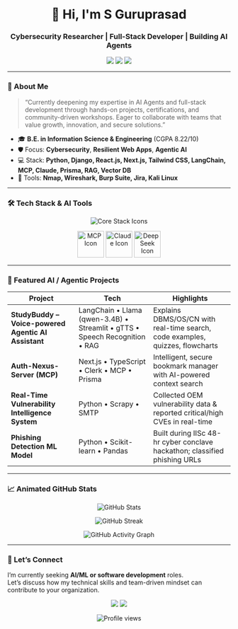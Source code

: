 <!-- Enhanced README with Techy Header & AI Tool Icons -->

<h1 align="center">👋 Hi, I'm S Guruprasad</h1>
<h3 align="center">Cybersecurity Researcher | Full-Stack Developer | Building AI Agents </h3>

<p align="center">
  <a href="mailto:guruprasad2903@gmail.com"><img src="https://img.shields.io/badge/Email-guruprasad2903%40gmail.com-red?style=for-the-badge&logo=gmail&logoColor=white" /></a>
  <a href="https://www.linkedin.com/in/guruprasad2903"><img src="https://img.shields.io/badge/LinkedIn-Connect-blue?style=for-the-badge&logo=linkedin&logoColor=white" /></a>
  <a href="https://github.com/prasadguru07"><img src="https://img.shields.io/badge/GitHub-Follow-black?style=for-the-badge&logo=github&logoColor=white" /></a>
</p>

---

### 🌌 About Me  

> “Currently deepening my expertise in AI Agents and full-stack development through hands-on projects, certifications, and community-driven workshops. Eager to collaborate with teams that value growth, innovation, and secure solutions.”

- 🎓 **B.E. in Information Science & Engineering** (CGPA 8.22/10)  
- 🛡️ Focus: **Cybersecurity**, **Resilient Web Apps**, **Agentic AI**  
- 💻 Stack: **Python, Django, React.js, Next.js, Tailwind CSS, LangChain, MCP, Claude, Prisma, RAG, Vector DB**  
- 🧰 Tools: **Nmap, Wireshark, Burp Suite, Jira, Kali Linux**

---

### 🛠️ Tech Stack & AI Tools  

<p align="center">

  <!-- Core Tech Icons Row -->
  <img src="https://skillicons.dev/icons?i=python,django,react,tailwind,ts,html,css,bootstrap,prisma,postgresql" alt="Core Stack Icons" />

</p>

<p align="center">

  <!-- AI Tools / Agentic Icons (official sources) -->
  <img src="https://lobehub.com/icons/mcp/combineDark.svg" width="60" alt="MCP Icon" />  
  <img src="https://custom.typingmind.com/tools/model-icons/claude/claude.webp" width="60" alt="Claude Icon" />  
  <img src="https://lobehub.com/icons/deepseek/combineColor.svg" width="60" alt="DeepSeek Icon" />  

</p>

---

### 🧠 Featured AI / Agentic Projects  

| Project | Tech | Highlights |
|---------|------|------------|
| **StudyBuddy – Voice-powered Agentic AI Assistant** | LangChain • Llama (qwen-3.4B) • Streamlit • gTTS • Speech Recognition • RAG | Explains DBMS/OS/CN with real-time search, code examples, quizzes, flowcharts |
| **Auth-Nexus-Server (MCP)** | Next.js • TypeScript • Clerk • MCP • Prisma | Intelligent, secure bookmark manager with AI-powered context search |
| **Real-Time Vulnerability Intelligence System** | Python • Scrapy • SMTP | Collected OEM vulnerability data & reported critical/high CVEs in real-time |
| **Phishing Detection ML Model** | Python • Scikit-learn • Pandas | Built during IISc 48-hr cyber conclave hackathon; classified phishing URLs |

---

### 📈 Animated GitHub Stats  

<p align="center">
  <img src="https://github-readme-stats.vercel.app/api?username=prasadguru07&show_icons=true&theme=radical&hide_border=true&include_all_commits=true&count_private=true" alt="GitHub Stats" />
</p>

<p align="center">
  <img src="https://github-readme-streak-stats.herokuapp.com?user=prasadguru07&theme=radical&hide_border=true" alt="GitHub Streak" />
</p>

<p align="center">
  <img src="https://github-readme-activity-graph.vercel.app/graph?username=prasadguru07&theme=github-compact" alt="GitHub Activity Graph" />
</p>

---

### 🤝 Let’s Connect  

I’m currently seeking **AI/ML or software development** roles.  
Let’s discuss how my technical skills and team-driven mindset can contribute to your organization.

<p align="center">
  <a href="mailto:guruprasad2903@gmail.com"><img src="https://img.shields.io/badge/Email-Me-red?style=for-the-badge&logo=gmail&logoColor=white" /></a>
  <a href="https://www.linkedin.com/in/guruprasad2903"><img src="https://img.shields.io/badge/LinkedIn-Connect-blue?style=for-the-badge&logo=linkedin&logoColor=white" /></a>
</p>

<p align="center">
  <img src="https://komarev.com/ghpvc/?username=prasadguru07&color=blueviolet&style=for-the-badge" alt="Profile views" />
</p>
